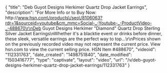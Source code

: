 {
    "title": "Deb Guyot Designs Herkimer Quartz Drop Jacket Earrings",
    "description": "For More Info or to Buy Now: http:\/\/www.hsn.com\/products\/seo\/8106063?rdr=1&sourceid=youtube&cm_mmc=Social-_-Youtube-_-ProductVideo-_-488670\r\nDeb Guyot Designs Herkimer \"Diamond\" Quartz Drop Sterling Silver Jacket Earrings\nWhether it's a blacktie event or drinks before dinner, these sleek, versatile earrings are the perfect way to top...\r\nPrices shown on the previously recorded video may not represent the current price.  View hsn.com to view the current selling price. HSN Item #488670",
    "videoid": "112331763",
    "date_created": "1498751840",
    "date_modified": "1503416777",
    "type": "captivate",
    "layout": "video",
    "url": "\/v\/deb-guyot-designs-herkimer-quartz-drop-jacket-earrings\/112331763"
}